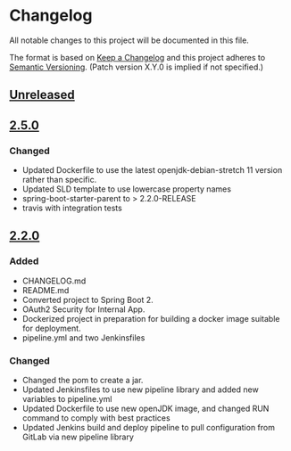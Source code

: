 # Changelog
All notable changes to this project will be documented in this file.

The format is based on [Keep a Changelog](http://keepachangelog.com/en/1.0.0/)
and this project adheres to [Semantic Versioning](http://semver.org/spec/v2.0.0.html). (Patch version X.Y.0 is implied if not specified.)

## [Unreleased](https://github.com/NWQMC/qw_portal_services/compare/qw_portal_services-2.5.0...master)

## [2.5.0](https://github.com/NWQMC/qw_portal_services/compare/qw_portal_services-2.2.0...qw_portal_services-2.5.0)
### Changed
- Updated Dockerfile to use the latest openjdk-debian-stretch 11 version rather than specific.
- Updated SLD template to use lowercase property names
- spring-boot-starter-parent to > 2.2.0-RELEASE
- travis with integration tests

## [2.2.0](https://github.com/NWQMC/qw_portal_services/compare/qw_portal_services-1.4...qw_portal_services-2.2.0)

### Added
- CHANGELOG.md
- README.md
- Converted project to Spring Boot 2.
- OAuth2 Security for Internal App.
- Dockerized project in preparation for building a docker image suitable for deployment.
- pipeline.yml and two Jenkinsfiles

### Changed
- Changed the pom to create a jar.
- Updated Jenkinsfiles to use new pipeline library and added new variables to pipeline.yml
- Updated Dockerfile to use new openJDK image, and changed RUN command to comply with best practices
- Updated Jenkins build and deploy pipeline to pull configuration from GitLab via new pipeline library


